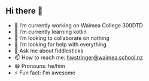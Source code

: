## Hi there 👋

- 🔭 I’m currently working on Waimea College 300DTD
- 🌱 I’m currently learning kotlin
- 👯 I’m looking to collaborate on nothing
- 🤔 I’m looking for help with everything
- 💬 Ask me about fiddlesticks
- 📫 How to reach me: hwstringer@waimea.school.nz
- 😄 Pronouns: he/him
- ⚡ Fun fact: I'm awesome


